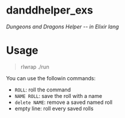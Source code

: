 # danddhelper_exs

*Dungeons and Dragons Helper -- in Elixir lang*

# Usage

> rlwrap ./run

You can use the followin commands:

- ``ROLL``: roll the command
- ``NAME ROLL``: save the roll with a name
- ``delete NAME``: remove a saved named roll
- empty line: roll every saved rolls
